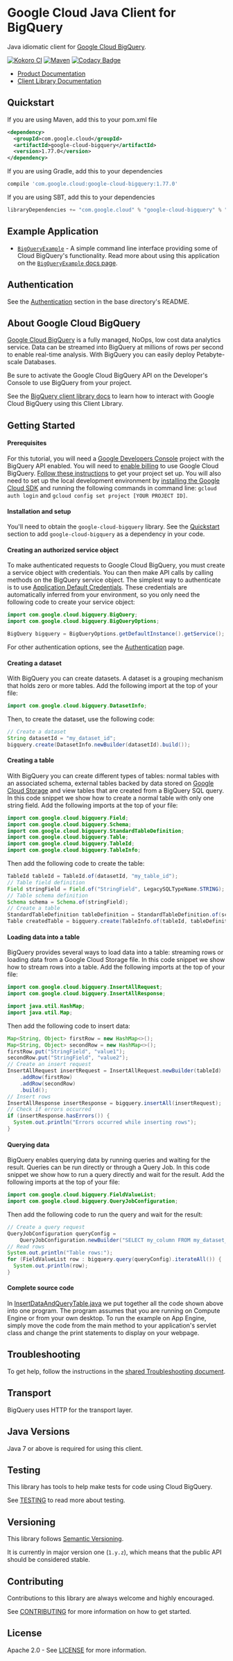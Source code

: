 Google Cloud Java Client for BigQuery
====================================

Java idiomatic client for [Google Cloud BigQuery][cloud-bigquery].

[![Kokoro CI](http://storage.googleapis.com/cloud-devrel-public/java/badges/google-cloud-java/master.svg)](http://storage.googleapis.com/cloud-devrel-public/java/badges/google-cloud-java/master.html)
[![Maven](https://img.shields.io/maven-central/v/com.google.cloud/google-cloud-bigquery.svg)]( https://img.shields.io/maven-central/v/com.google.cloud/google-cloud-bigquery.svg)
[![Codacy Badge](https://api.codacy.com/project/badge/grade/9da006ad7c3a4fe1abd142e77c003917)](https://www.codacy.com/app/mziccard/google-cloud-java)

- [Product Documentation][bigquery-product-docs]
- [Client Library Documentation][bigquery-client-lib-docs]

Quickstart
----------
[//]: # ({x-version-update-start:google-cloud-bigquery:released})
If you are using Maven, add this to your pom.xml file
```xml
<dependency>
  <groupId>com.google.cloud</groupId>
  <artifactId>google-cloud-bigquery</artifactId>
  <version>1.77.0</version>
</dependency>
```
If you are using Gradle, add this to your dependencies
```Groovy
compile 'com.google.cloud:google-cloud-bigquery:1.77.0'
```
If you are using SBT, add this to your dependencies
```Scala
libraryDependencies += "com.google.cloud" % "google-cloud-bigquery" % "1.77.0"
```
[//]: # ({x-version-update-end})

Example Application
-------------------
- [`BigQueryExample`](../../google-cloud-examples/src/main/java/com/google/cloud/examples/bigquery/BigQueryExample.java) - A simple command line interface providing some of Cloud BigQuery's functionality.
Read more about using this application on the [`BigQueryExample` docs page](https://googleapis.github.io/google-cloud-java/apidocs/?com/google/cloud/examples/bigquery/BigQueryExample.html).

Authentication
--------------

See the [Authentication](https://github.com/googleapis/google-cloud-java#authentication) section in the base directory's README.

About Google Cloud BigQuery
--------------------------

[Google Cloud BigQuery][cloud-bigquery] is a fully managed, NoOps, low cost data analytics service.
Data can be streamed into BigQuery at millions of rows per second to enable real-time analysis.
With BigQuery you can easily deploy Petabyte-scale Databases.

Be sure to activate the Google Cloud BigQuery API on the Developer's Console to use BigQuery from
your project.

See the [BigQuery client library docs][bigquery-client-lib-docs] to learn how to interact
with Google Cloud BigQuery using this Client Library.

Getting Started
---------------
#### Prerequisites
For this tutorial, you will need a
[Google Developers Console](https://console.developers.google.com/) project with the BigQuery API
enabled. You will need to [enable billing](https://support.google.com/cloud/answer/6158867?hl=en) to
use Google Cloud BigQuery.
[Follow these instructions](https://cloud.google.com/resource-manager/docs/creating-managing-projects) to get your
project set up. You will also need to set up the local development environment by [installing the
Google Cloud SDK](https://cloud.google.com/sdk/) and running the following commands in command line:
`gcloud auth login` and `gcloud config set project [YOUR PROJECT ID]`.

#### Installation and setup
You'll need to obtain the `google-cloud-bigquery` library.  See the [Quickstart](#quickstart) section
to add `google-cloud-bigquery` as a dependency in your code.

#### Creating an authorized service object
To make authenticated requests to Google Cloud BigQuery, you must create a service object with
credentials. You can then make API calls by calling methods on the BigQuery service object. The
simplest way to authenticate is to use
[Application Default Credentials](https://developers.google.com/identity/protocols/application-default-credentials).
These credentials are automatically inferred from your environment, so you only need the following
code to create your service object:

```java
import com.google.cloud.bigquery.BigQuery;
import com.google.cloud.bigquery.BigQueryOptions;

BigQuery bigquery = BigQueryOptions.getDefaultInstance().getService();
```

For other authentication options, see the
[Authentication](https://github.com/googleapis/google-cloud-java#authentication) page.

#### Creating a dataset
With BigQuery you can create datasets. A dataset is a grouping mechanism that holds zero or more
tables. Add the following import at the top of your file:

```java
import com.google.cloud.bigquery.DatasetInfo;
```
Then, to create the dataset, use the following code:

```java
// Create a dataset
String datasetId = "my_dataset_id";
bigquery.create(DatasetInfo.newBuilder(datasetId).build());
```

#### Creating a table
With BigQuery you can create different types of tables: normal tables with an associated schema,
external tables backed by data stored on [Google Cloud Storage][cloud-storage] and view tables that
are created from a BigQuery SQL query. In this code snippet we show how to create a normal table
with only one string field. Add the following imports at the top of your file:

```java
import com.google.cloud.bigquery.Field;
import com.google.cloud.bigquery.Schema;
import com.google.cloud.bigquery.StandardTableDefinition;
import com.google.cloud.bigquery.Table;
import com.google.cloud.bigquery.TableId;
import com.google.cloud.bigquery.TableInfo;
```
Then add the following code to create the table:

```java
TableId tableId = TableId.of(datasetId, "my_table_id");
// Table field definition
Field stringField = Field.of("StringField", LegacySQLTypeName.STRING);
// Table schema definition
Schema schema = Schema.of(stringField);
// Create a table
StandardTableDefinition tableDefinition = StandardTableDefinition.of(schema);
Table createdTable = bigquery.create(TableInfo.of(tableId, tableDefinition));
```

#### Loading data into a table
BigQuery provides several ways to load data into a table: streaming rows or loading data from a
Google Cloud Storage file. In this code snippet we show how to stream rows into a table.
Add the following imports at the top of your file:

```java
import com.google.cloud.bigquery.InsertAllRequest;
import com.google.cloud.bigquery.InsertAllResponse;

import java.util.HashMap;
import java.util.Map;
```
Then add the following code to insert data:

```java
Map<String, Object> firstRow = new HashMap<>();
Map<String, Object> secondRow = new HashMap<>();
firstRow.put("StringField", "value1");
secondRow.put("StringField", "value2");
// Create an insert request
InsertAllRequest insertRequest = InsertAllRequest.newBuilder(tableId)
    .addRow(firstRow)
    .addRow(secondRow)
    .build();
// Insert rows
InsertAllResponse insertResponse = bigquery.insertAll(insertRequest);
// Check if errors occurred
if (insertResponse.hasErrors()) {
  System.out.println("Errors occurred while inserting rows");
}
```

#### Querying data
BigQuery enables querying data by running queries and waiting for the result. Queries can be run
directly or through a Query Job. In this code snippet we show how to run a query directly and wait
for the result. Add the following imports at the top of your file:

```java
import com.google.cloud.bigquery.FieldValueList;
import com.google.cloud.bigquery.QueryJobConfiguration;
```
Then add the following code to run the query and wait for the result:

```java
// Create a query request
QueryJobConfiguration queryConfig =
    QueryJobConfiguration.newBuilder("SELECT my_column FROM my_dataset_id.my_table_id").build();
// Read rows
System.out.println("Table rows:");
for (FieldValueList row : bigquery.query(queryConfig).iterateAll()) {
  System.out.println(row);
}
```
#### Complete source code

In
[InsertDataAndQueryTable.java](../../google-cloud-examples/src/main/java/com/google/cloud/examples/bigquery/snippets/InsertDataAndQueryTable.java)
we put together all the code shown above into one program. The program assumes that you are
running on Compute Engine or from your own desktop. To run the example on App Engine, simply move
the code from the main method to your application's servlet class and change the print statements to
display on your webpage.

Troubleshooting
---------------

To get help, follow the instructions in the [shared Troubleshooting document](https://github.com/googleapis/google-cloud-common/blob/master/troubleshooting/readme.md#troubleshooting).

Transport
---------
BigQuery uses HTTP for the transport layer.

Java Versions
-------------

Java 7 or above is required for using this client.

Testing
-------

This library has tools to help make tests for code using Cloud BigQuery.

See [TESTING] to read more about testing.

Versioning
----------

This library follows [Semantic Versioning](http://semver.org/).

It is currently in major version one (``1.y.z``), which means that the public API should be considered stable.

Contributing
------------

Contributions to this library are always welcome and highly encouraged.

See [CONTRIBUTING] for more information on how to get started.

License
-------

Apache 2.0 - See [LICENSE] for more information.


[CONTRIBUTING]:https://github.com/googleapis/google-cloud-java/blob/master/CONTRIBUTING.md
[LICENSE]: https://github.com/googleapis/google-cloud-java/blob/master/LICENSE
[TESTING]: https://github.com/googleapis/google-cloud-java/blob/master/TESTING.md#testing-code-that-uses-bigquery
[cloud-platform]: https://cloud.google.com/

[cloud-bigquery]: https://cloud.google.com/bigquery/
[cloud-storage]: https://cloud.google.com/storage/
[bigquery-product-docs]: https://cloud.google.com/bigquery/docs/
[bigquery-client-lib-docs]: https://googleapis.github.io/google-cloud-java/google-cloud-clients/apidocs/index.html?com/google/cloud/bigquery/package-summary.html
